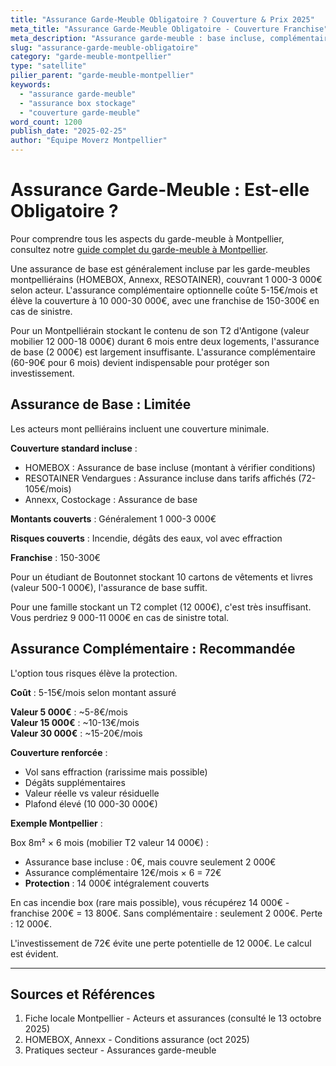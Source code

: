 ```yaml
---
title: "Assurance Garde-Meuble Obligatoire ? Couverture & Prix 2025"
meta_title: "Assurance Garde-Meuble Obligatoire - Couverture Franchise"
meta_description: "Assurance garde-meuble : base incluse, complémentaire 5-15€/mois, franchise 150-300€. Obligatoire ? Couverture."
slug: "assurance-garde-meuble-obligatoire"
category: "garde-meuble-montpellier"
type: "satellite"
pilier_parent: "garde-meuble-montpellier"
keywords:
  - "assurance garde-meuble"
  - "assurance box stockage"
  - "couverture garde-meuble"
word_count: 1200
publish_date: "2025-02-25"
author: "Équipe Moverz Montpellier"
---
```


# Assurance Garde-Meuble : Est-elle Obligatoire ?


Pour comprendre tous les aspects du garde-meuble à Montpellier, consultez notre [guide complet du garde-meuble à Montpellier](/blog/garde-meuble-montpellier/garde-meuble-montpellier-guide-complet).


Une assurance de base est généralement incluse par les garde-meubles montpelliérains (HOMEBOX, Annexx, RESOTAINER), couvrant 1 000-3 000€ selon acteur. L'assurance complémentaire optionnelle coûte 5-15€/mois et élève la couverture à 10 000-30 000€, avec une franchise de 150-300€ en cas de sinistre.

Pour un Montpelliérain stockant le contenu de son T2 d'Antigone (valeur mobilier 12 000-18 000€) durant 6 mois entre deux logements, l'assurance de base (2 000€) est largement insuffisante. L'assurance complémentaire (60-90€ pour 6 mois) devient indispensable pour protéger son investissement.

## Assurance de Base : Limitée

Les acteurs mont pelliérains incluent une couverture minimale.

**Couverture standard incluse** :
- HOMEBOX : Assurance de base incluse (montant à vérifier conditions)
- RESOTAINER Vendargues : Assurance incluse dans tarifs affichés (72-105€/mois)
- Annexx, Costockage : Assurance de base

**Montants couverts** : Généralement 1 000-3 000€

**Risques couverts** : Incendie, dégâts des eaux, vol avec effraction

**Franchise** : 150-300€

Pour un étudiant de Boutonnet stockant 10 cartons de vêtements et livres (valeur 500-1 000€), l'assurance de base suffit.

Pour une famille stockant un T2 complet (12 000€), c'est très insuffisant. Vous perdriez 9 000-11 000€ en cas de sinistre total.

## Assurance Complémentaire : Recommandée

L'option tous risques élève la protection.

**Coût** : 5-15€/mois selon montant assuré

**Valeur 5 000€** : ~5-8€/mois  
**Valeur 15 000€** : ~10-13€/mois  
**Valeur 30 000€** : ~15-20€/mois

**Couverture renforcée** :
- Vol sans effraction (rarissime mais possible)
- Dégâts supplémentaires
- Valeur réelle vs valeur résiduelle
- Plafond élevé (10 000-30 000€)

**Exemple Montpellier** :

Box 8m² × 6 mois (mobilier T2 valeur 14 000€) :
- Assurance base incluse : 0€, mais couvre seulement 2 000€
- Assurance complémentaire 12€/mois × 6 = 72€
- **Protection** : 14 000€ intégralement couverts

En cas incendie box (rare mais possible), vous récupérez 14 000€ - franchise 200€ = 13 800€. Sans complémentaire : seulement 2 000€. Perte : 12 000€.

L'investissement de 72€ évite une perte potentielle de 12 000€. Le calcul est évident.

---

## Sources et Références

1. Fiche locale Montpellier - Acteurs et assurances (consulté le 13 octobre 2025)
2. HOMEBOX, Annexx - Conditions assurance (oct 2025)
3. Pratiques secteur - Assurances garde-meuble

